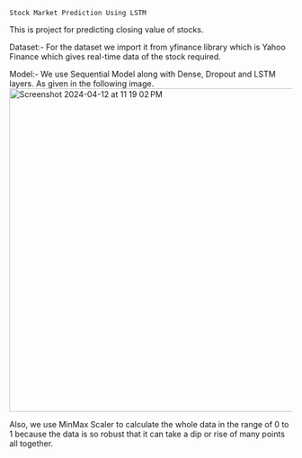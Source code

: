`Stock Market Prediction Using LSTM`

This is project for predicting closing value of stocks.

Dataset:- For the dataset we import it from yfinance library which is Yahoo Finance which gives real-time data of the stock required.

Model:- We use Sequential Model along with Dense, Dropout and LSTM layers. As given in the following image.
<img width="575" alt="Screenshot 2024-04-12 at 11 19 02 PM" src="https://github.com/striver-24/Stock-Market-Prediction-using-LSTM/assets/106349960/ad57384d-2201-4c6c-a731-d687b517387c">

Also, we use MinMax Scaler to calculate the whole data in the range of 0 to 1 because the data is so robust that it can take a dip or rise of many points all together.
